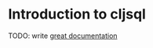 # Introduction to cljsql

TODO: write [great documentation](http://jacobian.org/writing/what-to-write/)
